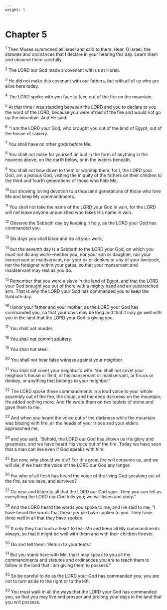 ```yaml
---
weight: 5
---
```


# Chapter 5

<sup>1</sup> Then Moses summoned all Israel and said to them: Hear, O Israel, the statutes and ordinances that I declare in your hearing this day. Learn them and observe them carefully. 

<sup>2</sup> The LORD our God made a covenant with us at Horeb. 

<sup>3</sup> He did not make this covenant with our fathers, but with all of us who are alive here today. 

<sup>4</sup> The LORD spoke with you face to face out of the fire on the mountain. 

<sup>5</sup> At that time I was standing between the LORD and you to declare to you the word of the LORD, because you were afraid of the fire and would not go up the mountain. And He said: 

<sup>6</sup> “I am the LORD your God, who brought you out of the land of Egypt, out of the house of slavery. 

<sup>7</sup> You shall have no other gods before Me. 

<sup>8</sup> You shall not make for yourself an idol in the form of anything in the heavens above, on the earth below, or in the waters beneath. 

<sup>9</sup> You shall not bow down to them or worship them; for I, the LORD your God, am a jealous God, visiting the iniquity of the fathers on their children to the third and fourth generations of those who hate Me, 

<sup>10</sup> but showing loving devotion to a thousand generations of those who love Me and keep My commandments. 

<sup>11</sup> You shall not take the name of the LORD your God in vain, for the LORD will not leave anyone unpunished who takes His name in vain. 

<sup>12</sup> Observe the Sabbath day by keeping it holy, as the LORD your God has commanded you. 

<sup>13</sup> Six days you shall labor and do all your work, 

<sup>14</sup> but the seventh day is a Sabbath to the LORD your God, on which you must not do any work—neither you, nor your son or daughter, nor your manservant or maidservant, nor your ox or donkey or any of your livestock, nor the foreigner within your gates, so that your manservant and maidservant may rest as you do. 

<sup>15</sup> Remember that you were a slave in the land of Egypt, and that the LORD your God brought you out of there with a mighty hand and an outstretched arm. That is why the LORD your God has commanded you to keep the Sabbath day. 

<sup>16</sup> Honor your father and your mother, as the LORD your God has commanded you, so that your days may be long and that it may go well with you in the land that the LORD your God is giving you. 

<sup>17</sup> You shall not murder. 

<sup>18</sup> You shall not commit adultery. 

<sup>19</sup> You shall not steal. 

<sup>20</sup> You shall not bear false witness against your neighbor. 

<sup>21</sup> You shall not covet your neighbor’s wife. You shall not covet your neighbor’s house or field, or his manservant or maidservant, or his ox or donkey, or anything that belongs to your neighbor.” 

<sup>22</sup> The LORD spoke these commandments in a loud voice to your whole assembly out of the fire, the cloud, and the deep darkness on the mountain; He added nothing more. And He wrote them on two tablets of stone and gave them to me. 

<sup>23</sup> And when you heard the voice out of the darkness while the mountain was blazing with fire, all the heads of your tribes and your elders approached me, 

<sup>24</sup> and you said, “Behold, the LORD our God has shown us His glory and greatness, and we have heard His voice out of the fire. Today we have seen that a man can live even if God speaks with him. 

<sup>25</sup> But now, why should we die? For this great fire will consume us, and we will die, if we hear the voice of the LORD our God any longer. 

<sup>26</sup> For who of all flesh has heard the voice of the living God speaking out of the fire, as we have, and survived? 

<sup>27</sup> Go near and listen to all that the LORD our God says. Then you can tell us everything the LORD our God tells you; we will listen and obey.” 

<sup>28</sup> And the LORD heard the words you spoke to me, and He said to me, “I have heard the words that these people have spoken to you. They have done well in all that they have spoken. 

<sup>29</sup> If only they had such a heart to fear Me and keep all My commandments always, so that it might be well with them and with their children forever. 

<sup>30</sup> Go and tell them: ‘Return to your tents.’ 

<sup>31</sup> But you stand here with Me, that I may speak to you all the commandments and statutes and ordinances you are to teach them to follow in the land that I am giving them to possess.” 

<sup>32</sup> So be careful to do as the LORD your God has commanded you; you are not to turn aside to the right or to the left. 

<sup>33</sup> You must walk in all the ways that the LORD your God has commanded you, so that you may live and prosper and prolong your days in the land that you will possess. 


